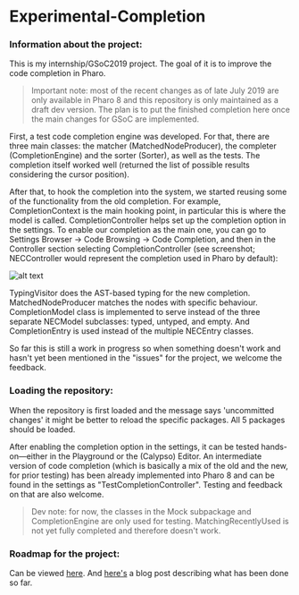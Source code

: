 # Experimental-Completion

### Information about the project:

This is my internship/GSoC2019 project. The goal of it is to improve the code completion in Pharo.

> Important note: most of the recent changes as of late July 2019 are only available in Pharo 8 and this repository is only maintained as a draft dev version. The plan is to put the finished completion here once the main changes for GSoC are implemented.

First, a test code completion engine was developed. For that, there are three main classes: the matcher (MatchedNodeProducer), the completer (CompletionEngine) and the sorter (Sorter), as well as the tests. The completion itself worked well (returned the list of possible results considering the cursor position).

After that, to hook the completion into the system, we started reusing some of the functionality from the old completion. For example, CompletionContext is the main hooking point, in particular this is where the model is called. CompletionController helps set up the completion option in the settings. To enable our completion as the main one, you can go to Settings Browser -> Code Browsing -> Code Completion, and then in the Controller section selecting CompletionController (see screenshot; NECController would represent the completion used in Pharo by default):

![alt text](https://github.com/myroslavarm/Experimental-Completion/blob/master/github.png)

TypingVisitor does the AST-based typing for the new completion. MatchedNodeProducer matches the nodes with specific behaviour. CompletionModel class is implemented to serve instead of the three separate NECModel subclasses: typed, untyped, and empty. And CompletionEntry is used instead of the multiple NECEntry classes.

So far this is still a work in progress so when something doesn't work and hasn't yet been mentioned in the "issues" for the project, we welcome the feedback.

### Loading the repository:

When the repository is first loaded and the message says 'uncommitted changes' it might be better to reload the specific packages. All 5 packages should be loaded.

After enabling the completion option in the settings, it can be tested hands-on&mdash;either in the Playground or the (Calypso) Editor. An intermediate version of code completion (which is basically a mix of the old and the new, for prior testing) has been already implemented into Pharo 8 and can be found in the settings as "TestCompletionController". Testing and feedback on that are also welcome.

> Dev note: for now, the classes in the Mock subpackage and CompletionEngine are only used for testing. MatchingRecentlyUsed is not yet fully completed and therefore doesn't work.

### Roadmap for the project:

Can be viewed [here](<https://medium.com/@myroslavarm/improving-code-completion-gsoc-2019-introduction-de36e106a12f>). And [here's](<https://medium.com/@myroslavarm/progress-with-code-completion-june-632e40a54553>) a blog post describing what has been done so far.
